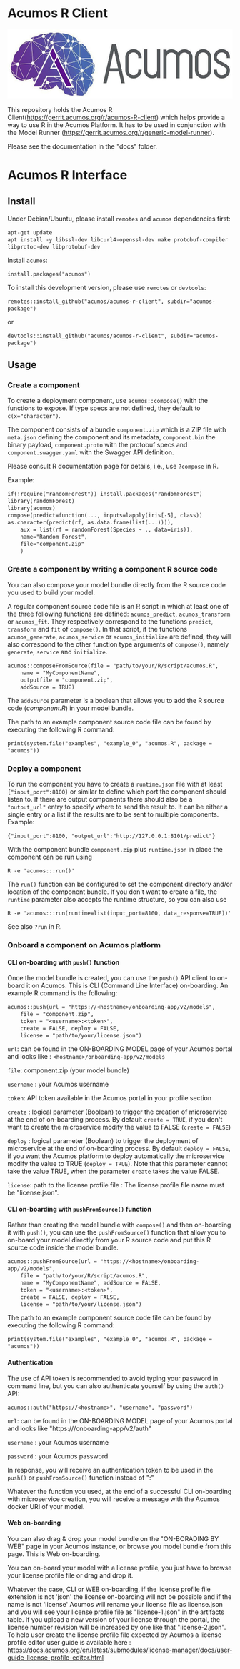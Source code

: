 <!---
.. ===============LICENSE_START=======================================================
.. Acumos CC-BY-4.0
.. ===================================================================================
.. Copyright (C) 2017-2018 AT&T Intellectual Property & Tech Mahindra. All rights reserved.
.. ===================================================================================
.. This Acumos documentation file is distributed by AT&T and Tech Mahindra
.. under the Creative Commons Attribution 4.0 International License (the "License");
.. you may not use this file except in compliance with the License.
.. You may obtain a copy of the License at
..
.. http://creativecommons.org/licenses/by/4.0
..
.. This file is distributed on an "AS IS" BASIS,
.. WITHOUT WARRANTIES OR CONDITIONS OF ANY KIND, either express or implied.
.. See the License for the specific language governing permissions and
.. limitations under the License.
.. ===============LICENSE_END=========================================================
-->

# Acumos R Client
![Acumoslogo](/docs/images/Acumos_logo_white.png)


 This repository holds the Acumos R Client(https://gerrit.acumos.org/r/acumos-R-client) which helps provide a way to use R in the Acumos Platform.
 It has to be used in conjunction with the Model Runner (https://gerrit.acumos.org/r/generic-model-runner).


Please see the documentation in the "docs" folder.

# Acumos R Interface

## Install

Under Debian/Ubuntu, please install `remotes` and `acumos` dependencies first:

    apt-get update
	apt install -y libssl-dev libcurl4-openssl-dev make protobuf-compiler libprotoc-dev libprotobuf-dev

Install `acumos`:

    install.packages("acumos")

To install this development version, please use `remotes` or `devtools`:

    remotes::install_github("acumos/acumos-r-client", subdir="acumos-package")

or

	devtools::install_github("acumos/acumos-r-client", subdir="acumos-package")

## Usage

### Create a component

To create a deployment component, use `acumos::compose()` with the functions to expose. If type specs are not defined, they default to `c(x="character")`.

The component consists of a bundle `component.zip` which is a ZIP file with `meta.json` defining the component and its metadata, `component.bin` the binary payload, `component.proto` with the protobuf specs
and `component.swagger.yaml` with the Swagger API definition.

Please consult R documentation page for details, i.e., use `?compose` in R.

Example:

    if(!require("randomForest")) install.packages("randomForest")
    library(randomForest)
    library(acumos)
    compose(predict=function(..., inputs=lapply(iris[-5], class)) as.character(predict(rf, as.data.frame(list(...)))),
        aux = list(rf = randomForest(Species ~ ., data=iris)),
        name="Random Forest",
        file="component.zip"
        )

### Create a component by writing a component R source code

You can also compose your model bundle directly from the R source code you used to build your model.

A regular component source code file is an R script in which at least one of the three following functions are defined:
`acumos_predict`, `acumos_transform` or `acumos_fit`. They respectively correspond to the functions `predict`, `transform`
and `fit` of `compose()`. In that script, if the functions `acumos_generate`, `acumos_service` or `acumos_initialize` are defined,
they will also correspond to the other function type arguments of `compose()`, namely `generate`, `service` and `initialize`.

    acumos::composeFromSource(file = "path/to/your/R/script/acumos.R",
        name = "MyComponentName",
        outputfile = "component.zip",
        addSource = TRUE)

The `addSource` parameter is a boolean that allows you to add the R source code (*component.R*) in your model bundle.

The path to an example component source code file can be found by executing the following R command:

    print(system.file("examples", "example_0", "acumos.R", package = "acumos"))

### Deploy a component

To run the component you have to create a `runtime.json` file with at least `{"input_port":8100}` or similar to define which port the component should listen to. If there are output components there should also be a `"output_url"` entry to specify where to send the result to. It can be either a single entry or a list if the results are to be sent to multiple components. Example:

    {"input_port":8100, "output_url":"http://127.0.0.1:8101/predict"}

With the component bundle `component.zip` plus `runtime.json` in place the component can be run using

    R -e 'acumos:::run()'

The `run()` function can be configured to set the component directory and/or location of the component bundle. If you don't want to create a file, the `runtime` parameter also accepts the runtime structure, so you can also use

    R -e 'acumos:::run(runtime=list(input_port=8100, data_response=TRUE))'

See also `?run` in R.

### Onboard a component on Acumos platform

#### CLI on-boarding with `push()` function

Once the model bundle is created, you can use the `push()` API client to on-board it on Acumos. This is CLI
(Command Line Interface) on-boarding. An example R command is the following:

    acumos::push(url = "https://<hostname>/onboarding-app/v2/models",
        file = "component.zip",
        token = "<username>:<token>",
        create = FALSE, deploy = FALSE,
        license = "path/to/your/license.json")

`url`: can be found in the ON-BOARDING MODEL page of your Acumos portal and looks like :
`<hostname>/onboarding-app/v2/models`

`file`: component.zip (your model bundle)

`username` : your Acumos username

`token`: API token available in the Acumos portal in your profile section

`create` : logical parameter (Boolean) to trigger the creation of microservice at the end of
on-boarding process. By default `create = TRUE`, if you don't want to create the microservice modify the
value to FALSE (`create = FALSE`)

`deploy` : logical parameter (Boolean) to trigger the deployment of microservice at the end of
on-boarding process. By default `deploy = FALSE`, if you want the Acumos platform to deploy automatically 
the microservice modify the value to TRUE (`deploy = TRUE`). Note that this parameter cannot take 
the value TRUE, when the parameter `create` takes the value FALSE.

`license`: path to the license profile file : The license profile file name must be "license.json".

#### CLI on-boarding with `pushFromSource()` function

Rather than creating the model bundle with `compose()` and then on-boarding it with `push()`, you can use the
`pushFromSource()` function that allow you to on-board your model directly from your R source code and put this R
source code inside the model bundle.

	acumos::pushFromSource(url = "https://<hostname>/onboarding-app/v2/models",
		file = "path/to/your/R/script/acumos.R",
		name = "MyComponentName", addSource = FALSE,
		token = "<username>:<token>",
		create = FALSE, deploy = FALSE,
		license = "path/to/your/license.json")

The path to an example component source code file can be found by executing the following R command:

	print(system.file("examples", "example_0", "acumos.R", package = "acumos"))

#### Authentication

The use of API token is recommended to avoid typing your password in command line, but you can also authenticate yourself by using the `auth()` API:

	acumos::auth("https://<hostname>", "username", "password")

`url`: can be found in the ON-BOARDING MODEL page of your Acumos portal and looks like "https://<hostname>/onboarding-app/v2/auth"

`username` : your Acumos username

`password` : your Acumos password

In response, you will receive an authentication token to be used in the `push()` or `pushFromSource()` function instead of "<username>:<token>"

Whatever the function you used, at the end of a successful CLI on-boarding with microservice creation, you will receive a message with the Acumos docker URI
of your model.

#### Web on-boarding

You can also drag & drop your model bundle on the "ON-BORADING BY WEB" page in your Acumos instance,
or browse you model bundle from this page. This is Web on-boarding.

You can on-board your model with a license profile, you just have to browse your license profile file or drag and drop it.

Whatever the case, CLI or WEB on-boarding, if the license profile file extension is not 'json' the license
on-boarding will not be possible and if the name is not 'license' Acumos will rename your license
file as license.json and you will see your license profile file as "license-1.json" in the artifacts table.
If you upload a new version of your license through the portal, the license number revision will be
increased by one like that "license-2.json". To help user create the license profile file expected by Acumos
a license profile editor user guide is available here : https://docs.acumos.org/en/latest/submodules/license-manager/docs/user-guide-license-profile-editor.html
